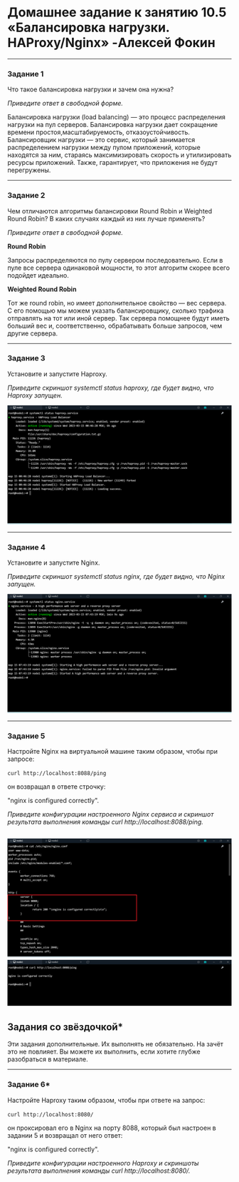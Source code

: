 # Домашнее задание к занятию 10.5 «Балансировка нагрузки. HAProxy/Nginx» -Алексей Фокин
---
### Задание 1

Что такое балансировка нагрузки и зачем она нужна? 

*Приведите ответ в свободной форме.*

Балансировка нагрузки (load balancing) — это процесс распределения нагрузки на пул серверов. Балансировка нагрузки дает 
сокращение времени простоя,масштабируемость, отказоустойчивость.
Балансировщик нагрузки — это 
сервис, который занимается распределением нагрузки между пулом приложений, которые 
находятся за ним, стараясь максимизировать скорость и утилизировать ресурсы приложений. Также, гарантирует, что приложения не будут перегружены.

---

### Задание 2

Чем отличаются алгоритмы балансировки Round Robin и Weighted Round Robin? В каких случаях каждый из них лучше применять? 

*Приведите ответ в свободной форме.*

**Round Robin**

Запросы распределяются по пулу 
сервером последовательно.
Если в пуле все сервера 
одинаковой мощности, то этот 
алгоритм скорее всего подойдет 
идеально. 

**Weighted Round Robin**

Тот же round robin, но имеет 
дополнительное свойство — вес 
сервера. С его помощью мы можем 
указать балансировщику, сколько 
трафика отправлять на тот или иной 
сервер. Так сервера помощнее 
будут иметь больший вес 
и, соответственно, обрабатывать 
больше запросов, чем другие 
сервера.

---

### Задание 3

Установите и запустите Haproxy.

*Приведите скриншот systemctl status haproxy, где будет видно, что Haproxy запущен.*

![ ](image10.05/1.png)

---

### Задание 4

Установите и запустите Nginx.

*Приведите скриншот systemctl status nginx, где будет видно, что Nginx запущен.*

![ ](image10.05/2.png)

---

### Задание 5

Настройте Nginx на виртуальной машине таким образом, чтобы при запросе:

`curl http://localhost:8088/ping`

он возвращал в ответе строчку: 

"nginx is configured correctly".

*Приведите конфигурации настроенного Nginx сервиса и скриншот результата выполнения команды curl http://localhost:8088/ping.*

![ ](image10.05/3.png)
![ ](image10.05/4.png)
---

## Задания со звёздочкой*

Эти задания дополнительные. Их выполнять не обязательно. На зачёт это не повлияет. Вы можете их выполнить, если хотите глубже разобраться в материале.

---

### Задание 6*

Настройте Haproxy таким образом, чтобы при ответе на запрос:

`curl http://localhost:8080/`

он проксировал его в Nginx на порту 8088, который был настроен в задании 5 и возвращал от него ответ: 

"nginx is configured correctly". 

*Приведите конфигурации настроенного Haproxy и скриншоты результата выполнения команды curl http://localhost:8080/.*
